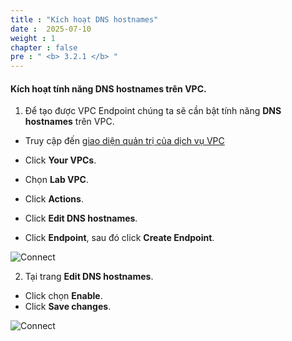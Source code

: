 ```yaml
---
title : "Kích hoạt DNS hostnames"
date :  2025-07-10 
weight : 1
chapter : false
pre : " <b> 3.2.1 </b> "
---
```

#### Kích hoạt tính năng DNS hostnames trên VPC.

1. Để tạo được VPC Endpoint chúng ta sẽ cần bật tính năng **DNS hostnames** trên VPC.
 +  Truy cập đến [giao diện quản trị của dịch vụ VPC](https://console.aws.amazon.com/vpc/home)
 + Click **Your VPCs**.
 + Chọn **Lab VPC**.
 + Click **Actions**.
 + Click **Edit DNS hostnames**.

 + Click **Endpoint**, sau đó click **Create Endpoint**.

![Connect](/images/3.connect/009-connect.png)

2. Tại trang **Edit DNS hostnames**.
  + Click chọn **Enable**.
  + Click **Save changes**.

![Connect](/images/3.connect/010-connect.png)
